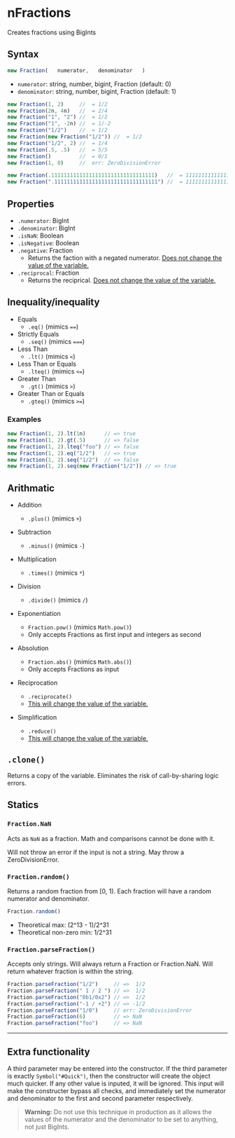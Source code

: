 # nFractions
Creates fractions using BigInts

## Syntax

```javascript
new Fraction(   numerator,   denominator   )
```

* `numerator`: string, number, bigint, Fraction (default: 0)
* `denominator`: string, number, bigint, Fraction (default: 1)

```javascript
new Fraction(1, 2)     //  = 1/2
new Fraction(2n, 4n)   //  = 2/4
new Fraction("1", "2") //  = 1/2
new Fraction("1", -2n) //  = 1/-2
new Fraction("1/2")    //  = 1/2
new Fraction(new Fraction("1/2")) //  = 1/2
new Fraction("1/2", 2) //  = 1/4
new Fraction(.5, .5)   //  = 5/5
new Fraction()         //  = 0/1
new Fraction(1, 0)     //  err: ZeroDivisionError

new Fraction(.111111111111111111111111111111111)   //  = 1111111111111111/10000000000000000
new Fraction(".111111111111111111111111111111111") //  = 111111111111111111111111111111111/1000000000000000000000000000000000
```

## Properties
* `.numerator`: BigInt
* `.denominator`: BigInt
* `.isNaN`: Boolean
* `.isNegative`: Boolean
* `.negative`: Fraction
    * Returns the faction with a negated numerator. <u>Does not change the value of the variable.</u>
* `.reciprocal`: Fraction
    * Returns the reciprical. <u>Does not change the value of the variable.</u>

## Inequality/inequality
* Equals
    * `.eq()` (mimics `==`)
* Strictly Equals
    * `.seq()` (mimics `===`)
* Less Than
    * `.lt()` (mimics `<`)
* Less Than or Equals
    * `.lteq()` (mimics `<=`)
* Greater Than
    * `.gt()` (mimics `>`)
* Greater Than or Equals
    * `.gteq()` (mimics `>=`)

### Examples

```Javascript
new Fraction(1, 2).lt(1n)      // => true
new Fraction(1, 2).gt(.5)      // => false
new Fraction(1, 2).lteq("foo") // => false
new Fraction(1, 2).eq("1/2")   // => true
new Fraction(1, 2).seq("1/2")  // => false
new Fraction(1, 2).seq(new Fraction("1/2")) // => true
```

## Arithmatic
* Addition
    * `.plus()` (mimics `+`)
* Subtraction
    * `.minus()` (mimics `-`)
* Multiplication
    * `.times()` (mimics `*`)
* Division
    * `.divide()` (mimics `/`)

* Exponentiation
    * `Fraction.pow()` (mimics `Math.pow()`)
    * Only accepts Fractions as first input and integers as second
* Absolution
    * `Fraction.abs()` (mimics `Math.abs()`)
    * Only accepts Fractions as input

* Reciprocation
    * `.reciprocate()`
    * <u>This will change the value of the variable.</u>
* Simplification
    * `.reduce()`
    * <u>This will change the value of the variable.</u>

## `.clone()`
Returns a copy of the variable. Eliminates the risk of call-by-sharing logic errors.

## Statics
### `Fraction.NaN`
Acts as `NaN` as a fraction. Math and comparisons cannot be done with it.

Will not throw an error if the input is not a string. May throw a ZeroDivisionError.

### `Fraction.random()`
Returns a random fraction from [0, 1). Each fraction will have a random numerator and denominator.

```Javascript
Fraction.random()
```

* Theoretical max: (2^13 - 1)/2^31
* Theoretical non-zero min: 1/2^31

### `Fraction.parseFraction()`
Accepts only strings. Will always return a Fraction or Fraction.NaN. Will return whatever fraction is within the string.

```javascript
Fraction.parseFraction("1/2")     // =>  1/2
Fraction.parseFraction(" 1 / 2 ") // =>  1/2
Fraction.parseFraction("0b1/0x2") // =>  1/2
Fraction.parseFraction("-1 / +2") // => -1/2
Fraction.parseFraction("1/0")     // err: ZeroDivisionError
Fraction.parseFraction(6)         // => NaN
Fraction.parseFraction("foo")     // => NaN
```

----
## Extra functionality
A third parameter may be entered into the constructor. If the third parameter is exactly `Symbol("#Quick")`, then the constructor will create the object much quicker. If any other value is inputed, it will be ignored. This input will make the constructer bypass all checks, and immediately set the numerator and denominator to the first and second parameter respectively.

> **Warning:** Do not use this technique in production as it allows the values of the numerator and the denominator to be set to anything, not just BigInts.